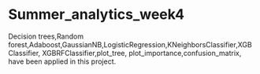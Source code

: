 # Summer_analytics_week4
Decision trees,Random forest,Adaboost,GaussianNB,LogisticRegression,KNeighborsClassifier,XGBClassifier, XGBRFClassifier,plot_tree, plot_importance,confusion_matrix, have been applied in this project.
